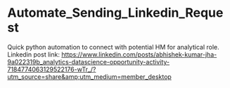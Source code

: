 # Automate_Sending_Linkedin_Request
Quick python automation to connect with potential HM for analytical role. Linkedin post link: https://www.linkedin.com/posts/abhishek-kumar-jha-9a022319b_analytics-datascience-opportunity-activity-7184774063129522176-wTr_/?utm_source=share&amp;utm_medium=member_desktop
